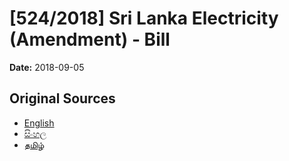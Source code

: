 # [524/2018] Sri Lanka Electricity (Amendment) - Bill

**Date:** 2018-09-05

## Original Sources

- [English](https://documents.gov.lk/view/bills/2018/9/524-2018_E.pdf)
- [සිංහල](https://documents.gov.lk/view/bills/2018/9/524-2018_S.pdf)
- [தமிழ்](https://documents.gov.lk/view/bills/2018/9/524-2018_T.pdf)
